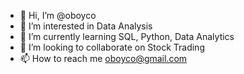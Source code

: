 - 👋 Hi, I’m @oboyco
- 👀 I’m interested in Data Analysis
- 🌱 I’m currently learning SQL, Python, Data Analytics
- 💞️ I’m looking to collaborate on Stock Trading
- 📫 How to reach me oboyco@gmail.com

<!---
oboyco/oboyco is a ✨ special ✨ repository because its `README.md` (this file) appears on your GitHub profile.
You can click the Preview link to take a look at your changes.
--->
